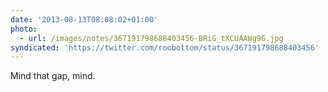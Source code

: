 ```yaml
---
date: '2013-08-13T08:08:02+01:00'
photo:
  - url: /images/notes/367191798688403456-BRiG_tXCUAAWg9G.jpg
syndicated: 'https://twitter.com/roobottom/status/367191798688403456'
---
```

Mind that gap, mind. 

